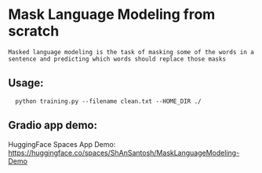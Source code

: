 # Mask Language Modeling from scratch
    Masked language modeling is the task of masking some of the words in a sentence and predicting which words should replace those masks


## Usage:

      python training.py --filename clean.txt --HOME_DIR ./

## Gradio app demo:
  HuggingFace Spaces App Demo: https://huggingface.co/spaces/ShAnSantosh/MaskLanguageModeling-Demo

